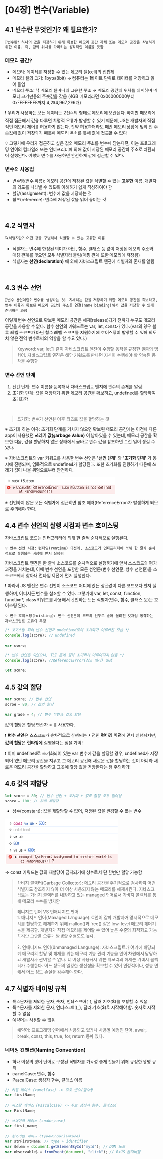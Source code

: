 # [04장] 변수(Variable)

## 4.1 변수란 무엇인가? 왜 필요한가?

```
📂변수란? 하나의 값을 저장하기 위해 확보한 메모리 공간 자체 또는 메모리 공간을 식별하기 위한 이름. 즉, 값의 위치를 가리키는 상직적인 이름을 뜻함
```

### 메모리 공간?

- 메모리: 데이터를 저장할 수 있는 메모리 셀(cell)의 집합체
- 메모리 셀의 크기: 1byte(8bit) → 컴퓨터는 1바이트 단위로 데이터를 저장하고 읽어 들임
- 메모리 주소: 각 메모리 셀마다의 고유한 주소 → 메모리 공간의 위치를 의미하며 메모리 크기만큼의 주솟값을 갖음 (4GB 메모리라면 0x00000000부터 0xFFFFFFFF까지 4,294,967,296개)

❗ 우리가 사용하는 모든 데이터는 2진수의 형태로 메모리에 보관된다. 하지만 메모리에 직접 접근해서 값을 다루면 치명적 오류가 발생할 수 있기 때문에, JS는 개발자의 직접적인 메모리 제어를 허용하지 않는다. 만약 허용하더라도 매번 메모리 상황에 맞춰 빈 주솟값에 값이 저장되기 때문에 메모리 주소를 통해 값에 접근할 수 없다.

💡 그렇기에 우리가 접근하고 싶은 값의 메모리 주소를 변수에 담는다면, 이는 프로그래밍 언어의 컴파일러 또는 인터프리터에 의해 값이 저장된 메모리 공간의 주소로 치환되어 실행된다. 이렇듯 변수를 사용하면 안전하게 값에 접근할 수 있다.

### 변수의 사용법

- 변수명(변수 이름): 메모리 공간에 저장된 값을 식별할 수 있는 **고유한** 이름. 개발자의 의도를 나타낼 수 있도록 이해하기 쉽게 작성하여야 함
- 할당(assignment): 변수에 값을 저장하는 것
- 참조(reference): 변수에 저장된 값을 읽어 들이는 것

<br>

## 4.2 식별자

```
🔍식별자란? 어떤 값을 구별해서 식별할 수 있는 고유한 이름
```

- 식별자는 변수에 한정된 의미가 아닌, 함수, 클래스 등 값이 저장된 메모리 주소와 매핑 관계를 맺으면 모두 식별자라 불림(매핑 관계 또한 메모리에 저장됨)
- 식별자는 **선언(declaration)** 에 의해 자바스크립트 엔진에 식별자의 존재를 알림

<br>

## 4.3 변수 선언

```
📂변수 선언이란? 변수를 생성하는 것. 자세히는 값을 저장하기 위한 메모리 공간을 확보하고, 변수 이름과 확보된 메모리 공간의 주소를 연결(name binding)해서 값을 저장할 수 있게 준비하는 과정
```

이렇게 변수 선언으로 확보된 메모리 공간은 해제(release)되기 전까지 누구도 메모리 공간을 사용할 수 없다. 함수 선언의 키워드로는 var, let, const가 있다.(var의 경우 블록 레벨 스코프가 아닌 함수 레벨 스코프를 지원하기에 호이스팅이 발생할 수 있어 의도치 않은 전역 변수로써의 역할을 할 수도 있다.)

> Keyword: var, let과 같이 자바스크립트 엔진이 수행할 동작을 규정한 일종의 명령어. 자바스크립트 엔진은 해당 키워드를 만나면 자신이 수행해야 할 약속된 동작을 수행함

### 변수 선언 단계

1. 선언 단계: 변수 이름을 등록해서 자바스크립트 엔지에 변수의 존재를 알림
2. 초기화 단계: 값을 저장하기 위한 메모리 공간을 확보하고, undefined를 할당하여 초기화함

<br>

> 초기화: 변수가 선언된 이후 최초로 값을 할당하는 것

※ 초기화 하는 이유: 초기화 단계를 거치지 않으면 확보된 메모리 공간에는 이전에 다른 app이 사용했던 **쓰레기 값(garbage Value)** 이 남아있을 수 있는데, 메모리 공간을 확보한 다음, 값을 할당하지 않은 상태에서 곧바로 변수 값을 참조하면 그런 일이 생길 수 있다.

※ 자바스크립트의 var 키워드를 사용한 변수 선언은 **'선언 단계'** 와 **'초기화 단계'** 가 동시에 진행되며, 암묵적으로 undefined가 할당된다. 또한 초기화를 진행하기 때문에 쓰레기 값이 나올 위험으로부터 안전하다.

![ReferenceError Message](image-1.png)

※ 선언하지 않은 모든 식별자에 접근하면 참조 에러(ReferenceError)가 발생하게 되므로 주의해야 한다.

## 4.4 변수 선언의 실행 시점과 변수 호이스팅

자바스크립트 코드는 인터프리터에 의해 한 줄씩 순차적으로 실행된다.

```
💡 변수 선언 시점: 런타임(runtime) 이전에, 소스코드가 인터프리터에 의해 한 줄씩 순차적으로 실행되는 시점에 먼저 실행됨
```

자바스크립트 엔진은 한 줄씩 소스코드를 순차적으로 실행하기에 앞서 소스코드의 평가 과정을 거치는데, 이때 변수 선언을 포함한 모든 선언문(변수 선언문, 함수 선언문)을 소스코드에서 찾아내 런타임 이전에 먼저 실행한다.

❗ 따라서 JS 엔진은 변수 선언이 소스코드 어디에 있든 상관없이 다른 코드보다 먼저 실행하며, 어디서든 변수를 참조할 수 있다. 그렇기에 var, let, const, function, function\*, class 키워드를 사용해서 선언하는 모든 식별자(변수, 함수, 클래스 등)는 호이스팅 된다.

```
💡 변수 호이스팅(hoisting): 변수 선언문이 코드의 선두로 끌어 올려진 것처럼 동작하는 자바스크립트 고유의 특징
```

```jsx
/* 호이스팅 되어 변수 선언과 undefined로의 초기화가 이루어진 모습 */
console.log(score); // undefined

var score;
```

```jsx
/* 변수 선언은 되었으나, TDZ 존에 걸려 초기화가 이루어지지 않음 */
console.log(score); //ReferenceError(참조 에러) 발생

let score;
```

## 4.5 값의 할당

```jsx
var score; // 변수 선언
scroe = 80; // 값의 할당

var grade = 4; // 변수 선언과 값의 할당
```

값의 할당은 할당 연산자 = 를 사용한다.

❗ **변수 선언**은 소스코드가 순차적으로 실행되는 시점인 **런타임 이전**에 먼저 실행되지만, **값의 할당**은 **런타임에** 실행된다는 점을 기억!

❗ 이미 undefined로 초기화되어 있는 var 변수에 값을 할당할 경우, undefined가 저장되어 있던 메모리 공간을 지우고 그 메모리 공간에 새로운 값을 할당하는 것이 아니라 새로운 메모리 공간을 할당하고 그곳에 할당 값을 저장한다는 점 주의하기!

## 4.6 값의 재할당

```jsx
let score = 80; // 변수 선언 + 초기화 + 값의 할당 모두 일어남
score = 100; // 값의 재할당
```

- 상수(constant): 값을 재할당할 수 없어, 저장된 값을 변경할 수 없는 변수

![const](image-2.png)

=> const 키워드는 값의 재할당이 금지되기에 상수로서 단 한번만 할당 가능함

> 가비지 콜렉터(Garbage Collector): 메모리 공간을 주기적으로 검사하여 어떤 식별자도 참조하지 않아 더 이상 사용되지 않는 메모리를 해제시킨다. 자바스크립트는 가비지 콜렉터를 내장하고 있는 managed 언어로서 가비지 콜렉터를 통해 메모리 누수를 방지함

> 매니지드 언어 VS 언매니지드 언어 <br> 1. 매니지드 언어(Managed Language): C언어 같이 개발자가 명시적으로 메모리를 할당하고 해제하기 위해 malloc()과 free() 같은 low-level 메모리 제어기능을 제공함. 개발자가 직접 메모리를 제어할 수 있어 높은 수준의 최적화도 가능하지만 그만큼 오류가 발생할 위험도도 높다. <br><br> 2. 언매니지드 언어(Unmanaged Language): 자바스크립트가 여기에 해당되며 메모리의 할당 및 해제를 위한 메모리 기능 관리 기능을 언어 차원에서 담당하고 개발자가 관여할 수 없다. 더 이상 사용하지 않는 메모리의 해제는 가비지 콜렉터가 수행한다. 어느 정도의 일정한 생산성을 확보할 수 있어 안정적이나, 성능 면에서 어느 정도 손실을 감수해야 한다.

## 4.7 식별자 네이밍 규칙

- 특수문자를 제외한 문자, 숫자, 언더스코어(\_), 달러 기호($)를 포함할 수 있음
- 특수문자를 제외한 문자, 언더스코어(\_), 달러 기호($)로 시작해야 함. 숫자로 시작할 수 없음
- 예약어는 사용할 수 없음

> 예약어: 프로그래밍 언어에서 사용되고 있거나 사용될 예정인 단어. await, break, const, this, true, for, return 등이 있다.

### 네이밍 컨벤션(Naming Convention)

- 하나 이상의 영어 단어로 구성된 식별자를 가독성 좋게 만들기 위해 규정한 명명 규칙
- camelCase: 변수, 함수
- PascalCase: 생성자 함수, 클래스 이름

```jsx
// 카멜 케이스 (camelCase) -> 주로 변수/함수명
var firstName;

// 파스칼 케이스 (PascalCase) -> 주로 생성자 함수, 클래스명
var FirstName;

// 스네이크 케이스 (snake_case)
var first_name;

// 헝가리언 케이스 (typeHungarianCase)
var strFirstName; // type + identifier
var $elem = document.getElementById("myId"); // DOM 노드
var observable$ = fromEvent(document, "click"); // RxJS 옵저버블
```
